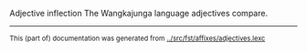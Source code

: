 Adjective inflection
The Wangkajunga language adjectives compare.



* * *
<small>This (part of) documentation was generated from [../src/fst/affixes/adjectives.lexc](http://github.com/giellalt/lang-mpj/blob/main/../src/fst/affixes/adjectives.lexc)</small>